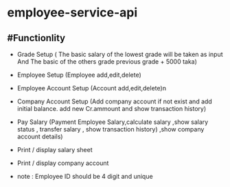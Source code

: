 # employee-service-api


#Functionlity
-------------------------------------------------------------

- Grade Setup ( The basic salary of the lowest grade will be taken as input And  The basic of the others grade         previous grade + 5000 taka)

- Employee Setup (Employee add,edit,delete)

- Employee Account Setup (Account add,edit,delete)n

- Company Account Setup (Add company account if not exist and add initial balance. add new Cr.ammount and show transaction history)

- Pay Salary (Payment Employee Salary,calculate salary ,show salary status , transfer salary , show transaction history) ,show company account details)

- Print / display salary sheet

- Print / display company account

- note : Employee ID should be 4 digit and unique
